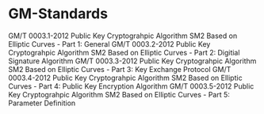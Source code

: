 # GM-Standards
GM/T 0003.1-2012 Public Key Cryptograhpic Algorithm SM2 Based on Elliptic Curves - Part 1: General
GM/T 0003.2-2012 Public Key Cryptograhpic Algorithm SM2 Based on Elliptic Curves - Part 2: Digitial Signature Algorithm
GM/T 0003.3-2012 Public Key Cryptograhpic Algorithm SM2 Based on Elliptic Curves - Part 3: Key Exchange Protocol
GM/T 0003.4-2012 Public Key Cryptograhpic Algorithm SM2 Based on Elliptic Curves - Part 4: Public Key Encryption Algorithm
GM/T 0003.5-2012 Public Key Cryptograhpic Algorithm SM2 Based on Elliptic Curves - Part 5: Parameter Definition
